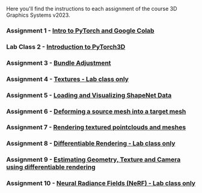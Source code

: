 Here you'll find the instructions to each assignment of the course 3D Graphics Systems v2023.

### Assignment 1 - [Intro to PyTorch and Google Colab](assignment1.md)

### Lab Class 2 - [Introduction to PyTorch3D](labclass2.md)

### Assignment 3 - [Bundle Adjustment](x_assignment3.md)

### Assignment 4 - [Textures - Lab class only](x_assignment4.md)

### Assignment 5 - [Loading and Visualizing ShapeNet Data](x_assignment5.md)

### Assignment 6 - [Deforming a source mesh into a target mesh](x_assignment6.md)

### Assignment 7 - [Rendering textured pointclouds and meshes](x_assignment7.md)

### Assignment 8 - [Differentiable Rendering - Lab class only](x_assignment8.md)

### Assignment 9 - [Estimating Geometry, Texture and Camera using differentiable rendering](x_assignment9.md)

### Assignment 10 - [Neural Radiance Fields (NeRF) - Lab class only](x_assignment10.md)
